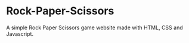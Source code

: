 # Rock-Paper-Scissors

A simple Rock Paper Scissors game website made with HTML, CSS and Javascript.
